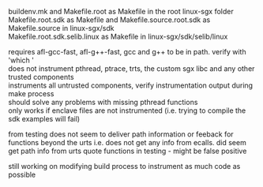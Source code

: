 buildenv.mk and Makefile.root as Makefile in the root linux-sgx folder  
Makefile.root.sdk as Makefile and Makefile.source.root.sdk as Makefile.source in linux-sgx/sdk   
Makefile.root.sdk.selib.linux as Makefile in linux-sgx/sdk/selib/linux   


requires afl-gcc-fast, afl-g++-fast, gcc and g++ to be in path. verify with 'which <program>'  
does not instrument pthread, ptrace, trts, the custom sgx libc and any other trusted components  
instruments all untrusted components, verify instrumentation output during make process  
should solve any problems with missing pthread functions  
only works if enclave files are not instrumented (i.e. trying to compile the sdk examples will fail)  


from testing does not seem to deliver path information or feeback for functions beyond the urts i.e. does not get any info from ecalls. did seem get path info from urts quote functions in testing - might be false positive  

still working on modifying build process to instrument as much code as possible  

